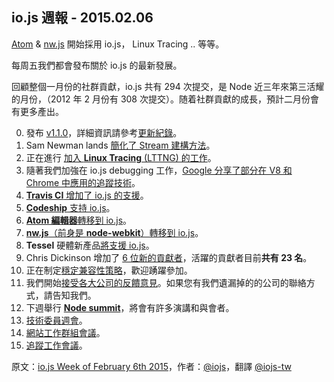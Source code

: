 ## io.js 週報 - 2015.02.06

[Atom](https://atom.io/) & [nw.js](http://nwjs.io/) 開始採用 io.js， Linux Tracing .. 等等。

每周五我們都會發布關於 io.js 的最新發展。

回顧整個一月份的社群貢獻，io.js 共有 294 次提交，是 Node 近三年來第三活耀的月份，（2012 年 2 月份有 308 次提交）。随着社群貢獻的成長，預計二月份會有更多產出。

0. 發布 [v1.1.0](https://iojs.org/dist/v1.1.0/)，詳細資訊請參考[更新紀錄](https://github.com/iojs/io.js/blob/v1.x/CHANGELOG.md#2015-02-03-version-110-chrisdickinson)。
0. Sam Newman lands [簡化了 Stream 建構方法](https://github.com/iojs/io.js/commit/50daee7243a3f987e1a28d93c43f913471d6885a)。
0. 正在進行 [加入 **Linux Tracing** (LTTNG) 的工作](https://github.com/iojs/io.js/pull/702)。
0. 隨著我們加強在 io.js debugging 工作，[Google 分享了部分在 V8 和 Chrome 中應用的追蹤技術](https://github.com/iojs/io.js/issues/671#issuecomment-73191538)。
0. [**Travis CI** 增加了 io.js 的支援](http://docs.travis-ci.com/user/build-environment-updates/2015-02-03/)。
0. [**Codeship** 支持 io.js](https://codeship.com/documentation/languages/nodejs/#iojs)。
0. [**Atom 編輯器**轉移到 io.js](https://github.com/atom/atom/releases/tag/v0.177.0)。
0. [**nw.js**（前身是 **node-webkit**）轉移到 io.js](https://github.com/nwjs/nw.js/issues/2742)。
0. **Tessel** 硬體新產品[將支援 io.js](http://blog.technical.io/post/110115579867/upcoming-hardware-from-technical-machine)。
0. Chris Dickinson 增加了 [6 位新的貢獻者](https://github.com/iojs/io.js/issues/680#issuecomment-73089691)，活躍的貢獻者目前**共有 23 名**。
0. 正在制定[穩定兼容性策略](https://github.com/iojs/io.js/issues/725)，歡迎踴躍參加。
0. 我們開始[接受各大公司的反饋意見](https://github.com/iojs/roadmap/issues/13)。如果您有我們遺漏掉的的公司的聯絡方式，請告知我們。
0. 下週舉行 [**Node summit**](http://nodesummit.com/)，將會有許多演講和與會者。
0. [技術委員週會](https://www.youtube.com/watch?v=IhXa2FmtBI4)。
0. [網站工作群組會議](https://www.youtube.com/watch?v=SBJaXUA0lSY)。
0. [追蹤工作會議](https://www.youtube.com/watch?v=Oar2yB5SPtA)。

原文：[io.js Week of February 6th 2015](https://medium.com/node-js-javascript/io-js-week-of-february-6th-2015-e185388549a4)，作者：[@iojs](https://medium.com/@iojs)，翻譯 [@iojs-tw](https://github.com/iojs/iojs-tw)
